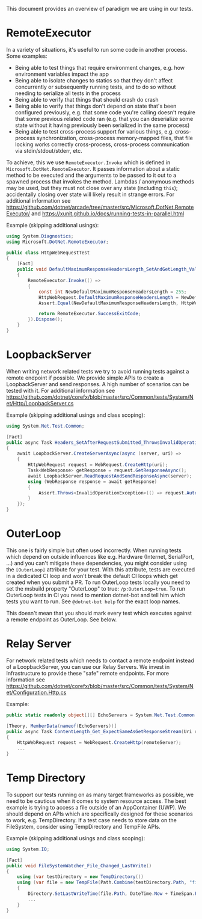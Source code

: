 This document provides an overview of paradigm we are using in our tests.

# RemoteExecutor
In a variety of situations, it's useful to run some code in another process.  Some examples:
- Being able to test things that require environment changes, e.g. how environment variables impact the app
- Being able to isolate changes to statics so that they don't affect concurrently or subsequently running tests, and to do so without needing to serialize all tests in the process
- Being able to verify that things that should crash do crash
- Being able to verify that things don't depend on state that's been configured previously, e.g. that some code you're calling doesn't require that some previous related code ran (e.g. that you can deserialize some state without it having previously been serialized in the same process)
- Being able to test cross-process support for various things, e.g. cross-process synchronization, cross-process memory-mapped files, that file locking works correctly cross-process, cross-process communication via stdin/stdout/stderr, etc.

To achieve, this we use `RemoteExecutor.Invoke` which is defined in `Microsoft.DotNet.RemoteExecutor`. It passes information about a static method to be executed and the arguments to be passed to it out to a spawned process that invokes the method.  Lambdas / anonymous methods may be used, but they must not close over any state (including `this`); accidentally closing over state will likely result in strange errors. For additional information see https://github.com/dotnet/arcade/tree/master/src/Microsoft.DotNet.RemoteExecutor/ and https://xunit.github.io/docs/running-tests-in-parallel.html

Example (skipping additional usings):
```cs
using System.Diagnostics;
using Microsoft.DotNet.RemoteExecutor;

public class HttpWebRequestTest
{
    [Fact]
    public void DefaultMaximumResponseHeadersLength_SetAndGetLength_ValuesMatch()
    {
        RemoteExecutor.Invoke(() =>
        {
            const int NewDefaultMaximumResponseHeadersLength = 255;
            HttpWebRequest.DefaultMaximumResponseHeadersLength = NewDefaultMaximumResponseHeadersLength;
            Assert.Equal(NewDefaultMaximumResponseHeadersLength, HttpWebRequest.DefaultMaximumResponseHeadersLength);

            return RemoteExecutor.SuccessExitCode;
        }).Dispose();
    }
}
```

 # LoopbackServer
When writing network related tests we try to avoid running tests against a remote endpoint if possible. We provide simple APIs to create a LoopbackServer and send responses. A high number of scenarios can be tested with it. For additional information see https://github.com/dotnet/corefx/blob/master/src/Common/tests/System/Net/Http/LoopbackServer.cs

Example (skipping additional usings and class scoping):
```cs
using System.Net.Test.Common;

[Fact]
public async Task Headers_SetAfterRequestSubmitted_ThrowsInvalidOperationException()
{
    await LoopbackServer.CreateServerAsync(async (server, uri) =>
    {
        HttpWebRequest request = WebRequest.CreateHttp(uri);
        Task<WebResponse> getResponse = request.GetResponseAsync();
        await LoopbackServer.ReadRequestAndSendResponseAsync(server);
        using (WebResponse response = await getResponse)
        {
            Assert.Throws<InvalidOperationException>(() => request.AutomaticDecompression = DecompressionMethods.Deflate);
        }
    });
}
```

# OuterLoop
This one is fairly simple but often used incorrectly. When running tests which depend on outside influences like e.g. Hardware (Internet, SerialPort, ...) and you can't mitigate these dependencies, you might consider using the `[OuterLoop]` attribute for your test. 
With this attribute, tests are executed in a dedicated CI loop and won't break the default CI loops which get created when you submit a PR.
To run OuterLoop tests locally you need to set the msbuild property "OuterLoop" to true: `/p:OuterLoop=true`.
To run OuterLoop tests in CI you need to mention dotnet-bot and tell him which tests you want to run. See `@dotnet-bot help` for the exact loop names.

This doesn't mean that you should mark every test which executes against a remote endpoint as OuterLoop. See below.

# Relay Server
For network related tests which needs to contact a remote endpoint instead of a LoopbackServer, you can use our Relay Servers. We invest in Infrastructure to provide these "safe" remote endpoints.
For more information see https://github.com/dotnet/corefx/blob/master/src/Common/tests/System/Net/Configuration.Http.cs

Example:
```cs
public static readonly object[][] EchoServers = System.Net.Test.Common.Configuration.Http.EchoServers;

[Theory, MemberData(nameof(EchoServers))]
public async Task ContentLength_Get_ExpectSameAsGetResponseStream(Uri remoteServer)
{
    HttpWebRequest request = WebRequest.CreateHttp(remoteServer);
    ...
}
```

# Temp Directory
To support our tests running on as many target frameworks as possible, we need to be cautious when it comes to system resource access. The best example is trying to access a file outside of an AppContainer (UWP). We should depend on APIs which are specifically designed for these scenarios to work, e.g. TempDirectory. If a test case needs to store data on the FileSystem, consider using TempDirectory and TempFile APIs.

Example (skipping additional usings and class scoping):
```cs
using System.IO;

[Fact]
public void FileSystemWatcher_File_Changed_LastWrite()
{
    using (var testDirectory = new TempDirectory())
    using (var file = new TempFile(Path.Combine(testDirectory.Path, "file")))
    {
        Directory.SetLastWriteTime(file.Path, DateTime.Now + TimeSpan.FromSeconds(10));
        ...
    }
}
```
